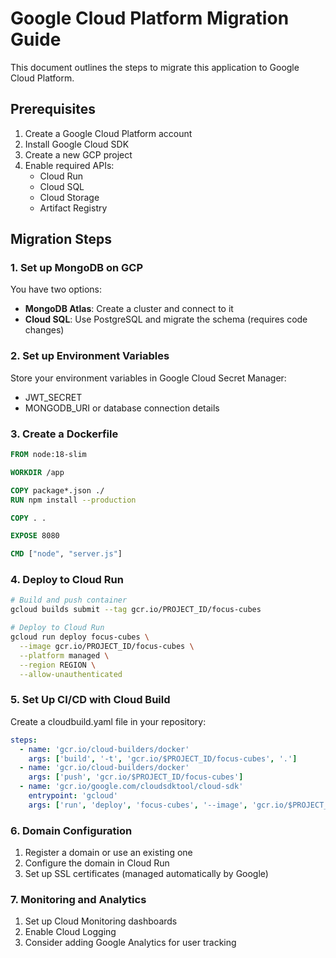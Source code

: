 
# Google Cloud Platform Migration Guide

This document outlines the steps to migrate this application to Google Cloud Platform.

## Prerequisites

1. Create a Google Cloud Platform account
2. Install Google Cloud SDK
3. Create a new GCP project
4. Enable required APIs:
   - Cloud Run
   - Cloud SQL
   - Cloud Storage
   - Artifact Registry

## Migration Steps

### 1. Set up MongoDB on GCP

You have two options:
- **MongoDB Atlas**: Create a cluster and connect to it
- **Cloud SQL**: Use PostgreSQL and migrate the schema (requires code changes)

### 2. Set up Environment Variables

Store your environment variables in Google Cloud Secret Manager:
- JWT_SECRET
- MONGODB_URI or database connection details

### 3. Create a Dockerfile

```dockerfile
FROM node:18-slim

WORKDIR /app

COPY package*.json ./
RUN npm install --production

COPY . .

EXPOSE 8080

CMD ["node", "server.js"]
```

### 4. Deploy to Cloud Run

```bash
# Build and push container
gcloud builds submit --tag gcr.io/PROJECT_ID/focus-cubes

# Deploy to Cloud Run
gcloud run deploy focus-cubes \
  --image gcr.io/PROJECT_ID/focus-cubes \
  --platform managed \
  --region REGION \
  --allow-unauthenticated
```

### 5. Set Up CI/CD with Cloud Build

Create a cloudbuild.yaml file in your repository:

```yaml
steps:
  - name: 'gcr.io/cloud-builders/docker'
    args: ['build', '-t', 'gcr.io/$PROJECT_ID/focus-cubes', '.']
  - name: 'gcr.io/cloud-builders/docker'
    args: ['push', 'gcr.io/$PROJECT_ID/focus-cubes']
  - name: 'gcr.io/google.com/cloudsdktool/cloud-sdk'
    entrypoint: 'gcloud'
    args: ['run', 'deploy', 'focus-cubes', '--image', 'gcr.io/$PROJECT_ID/focus-cubes', '--region', 'us-central1', '--platform', 'managed', '--allow-unauthenticated']
```

### 6. Domain Configuration

1. Register a domain or use an existing one
2. Configure the domain in Cloud Run
3. Set up SSL certificates (managed automatically by Google)

### 7. Monitoring and Analytics

1. Set up Cloud Monitoring dashboards
2. Enable Cloud Logging
3. Consider adding Google Analytics for user tracking
